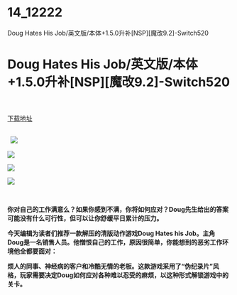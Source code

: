 # 14_12222
Doug Hates His Job/英文版/本体+1.5.0升补[NSP][魔改9.2]-Switch520
# Doug Hates His Job/英文版/本体+1.5.0升补[NSP][魔改9.2]-Switch520
 <br/></br>
[下载地址](https://www.switch520.cc/article/12222 "下载地址")
<br/></br>

<p><strong>&nbsp; <img src="https://www.switch520.cc/muke_img/upload_art_editor_20210401-1_6d9338d9490537acc5187ca5f776e70d.jpg"> </strong></p>
<p><strong><img src="https://www.switch520.cc/muke_img/upload_art_editor_20210401-1_1078584b9e06c6a4791fc05e82e8ea34.jpg"></strong></p>
<p><strong><img src="https://www.switch520.cc/muke_img/upload_art_editor_20210401-1_023815fdea623d305780abf578366009.jpg"></strong></p>
<p><strong><img src="https://www.switch520.cc/muke_img/upload_art_editor_20210401-1_a111a8b8b5c1d8e46fe49253442fccd5.jpg"></strong></p>
<p>&nbsp;</p>
<p><strong>你对自己的工作满意么？如果你感到不满，你将如何应对？Doug先生给出的答案可能没有什么可行性，但可以让你舒缓平日累计的压力。</strong></p>
<p><strong>今天编辑为读者们推荐一款解压的清版动作游戏Doug Hates his Job。主角Doug是一名销售人员。他憎恨自己的工作，原因很简单，你能想到的恶劣工作环境他全都要面对：</strong></p>
<p><strong>烦人的同事、神经病的客户和冷酷无情的老板。这款游戏采用了“伪纪录片”风格，玩家需要决定Doug如何应对各种难以忍受的麻烦，以这种形式解锁游戏中的关卡。</strong></p>
<p><strong>&nbsp;</strong></p>
